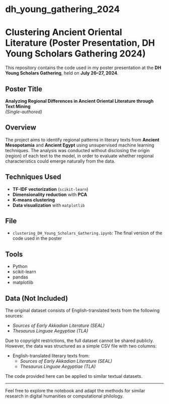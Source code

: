 # dh_young_gathering_2024
# Clustering Ancient Oriental Literature (Poster Presentation, DH Young Scholars Gathering 2024)

This repository contains the code used in my poster presentation at the **DH Young Scholars Gathering**, held on **July 26–27, 2024**.

## Poster Title
**Analyzing Regional Differences in Ancient Oriental Literature through Text Mining**  
*(Single-authored)*

## Overview
The project aims to identify regional patterns in literary texts from **Ancient Mesopotamia** and **Ancient Egypt** using unsupervised machine learning techniques. The analysis was conducted without disclosing the origin (region) of each text to the model, in order to evaluate whether regional characteristics could emerge naturally from the data.

## Techniques Used
- **TF-IDF vectorization** (`scikit-learn`)
- **Dimensionality reduction** with **PCA**
- **K-means clustering**
- **Data visualization** with `matplotlib`

## File
- `clustering_DH_Young_Scholars_Gathering.ipynb`: The final version of the code used in the poster

## Tools
- Python
- scikit-learn
- pandas
- matplotlib

## Data (Not Included)
The original dataset consists of English-translated texts from the following sources:

- *Sources of Early Akkadian Literature (SEAL)*  
- *Thesaurus Linguae Aegyptiae (TLA)*  

Due to copyright restrictions, the full dataset cannot be shared publicly.  
However, the data was structured as a simple CSV file with two columns:
- English-translated literary texts from:
  - *Sources of Early Akkadian Literature (SEAL)*
  - *Thesaurus Linguae Aegyptiae (TLA)*  

The code provided here can be applied to similar textual datasets.

---
Feel free to explore the notebook and adapt the methods for similar research in digital humanities or computational philology.
